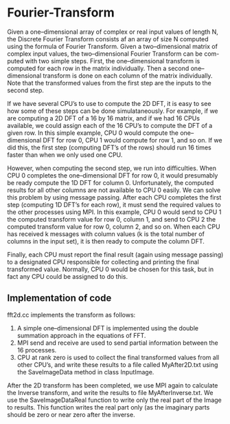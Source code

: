 # Fourier-Transform

Given a one–dimensional array of complex or real input values of length N, the Discrete Fourier Transform consists af an array of size N computed using the formula of Fourier Transform. Given a two–dimensional matrix of complex input values, the two–dimensional Fourier Transform can be com- puted with two simple steps. First, the one–dimensional transform is computed for each row in the matrix individually. Then a second one–dimensional transform is done on each column of the matrix individually. Note that the transformed values from the first step are the inputs to the second step.

If we have several CPU’s to use to compute the 2D DFT, it is easy to see how some of these steps can be done simulataneously. For example, if we are computing a 2D DFT of a 16 by 16 matrix, and if we had 16 CPUs available, we could assign each of the 16 CPU’s to compute the DFT of a given row. In this simple example, CPU 0 would compute the one–dimensional DFT for row 0, CPU 1 would compute for row 1, and so on. If we did this, the first step (computing DFT’s of the rows) should run 16 times faster than when we only used one CPU.

However, when computing the second step, we run into difficulties. When CPU 0 completes the one–dimensional DFT for row 0, it would presumably be ready compute the 1D DFT for column 0. Unfortunately, the computed results for all other columns are not available to CPU 0 easily. We can solve this problem by using message passing. After each CPU completes the first step (computing 1D DFT’s for each row), it must send the required values to the other processes using MPI. In this example, CPU 0 would send to CPU 1 the computed transform value for row 0, column 1, and send to CPU 2 the computed transform value for row 0, column 2, and so on. When each CPU has received k messages with column values (k is the total number of columns in the input set), it is then ready to compute the column DFT.

Finally, each CPU must report the final result (again using message passing) to a designated CPU responsible for collecting and printing the final transformed value. Normally, CPU 0 would be chosen for this task, but in fact any CPU could be assigned to do this.

## Implementation of code

fft2d.cc implements the transform as follows:

1. A simple one–dimensional DFT is implemented using the double summation approach in the equations of FFT.
2. MPI send and receive are used to send partial information between the 16 processes.
3. CPU at rank zero is used to collect the final transformed values from all other CPU’s, and write these results to a file called MyAfter2D.txt using the SaveImageData method in class InputImage.

After the 2D transform has been completed, we use MPI again to calculate the Inverse transform, and write the results to file MyAfterInverse.txt. We use the SaveImageDataReal function to write only the real part of the Image to results. This function writes the real part only (as the imaginary parts should be zero or near zero after the inverse.
